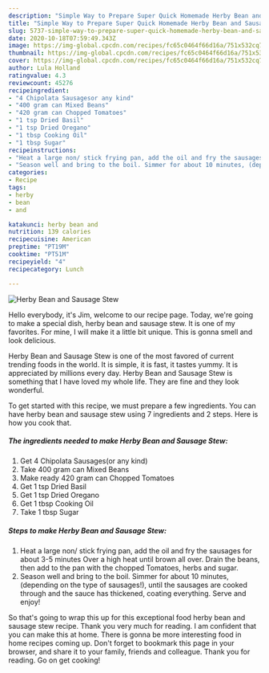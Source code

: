 ```yaml
---
description: "Simple Way to Prepare Super Quick Homemade Herby Bean and Sausage Stew"
title: "Simple Way to Prepare Super Quick Homemade Herby Bean and Sausage Stew"
slug: 5737-simple-way-to-prepare-super-quick-homemade-herby-bean-and-sausage-stew
date: 2020-10-18T07:59:49.343Z
image: https://img-global.cpcdn.com/recipes/fc65c0464f66d16a/751x532cq70/herby-bean-and-sausage-stew-recipe-main-photo.jpg
thumbnail: https://img-global.cpcdn.com/recipes/fc65c0464f66d16a/751x532cq70/herby-bean-and-sausage-stew-recipe-main-photo.jpg
cover: https://img-global.cpcdn.com/recipes/fc65c0464f66d16a/751x532cq70/herby-bean-and-sausage-stew-recipe-main-photo.jpg
author: Lula Holland
ratingvalue: 4.3
reviewcount: 45276
recipeingredient:
- "4 Chipolata Sausagesor any kind"
- "400 gram can Mixed Beans"
- "420 gram can Chopped Tomatoes"
- "1 tsp Dried Basil"
- "1 tsp Dried Oregano"
- "1 tbsp Cooking Oil"
- "1 tbsp Sugar"
recipeinstructions:
- "Heat a large non/ stick frying pan, add the oil and fry the sausages for about 3-5 minutes Over a high heat until brown all over. Drain the beans, then add to the pan with the chopped Tomatoes, herbs and sugar."
- "Season well and bring to the boil. Simmer for about 10 minutes, (depending on the type of sausages!), until the sausages are cooked through and the sauce has thickened, coating everything. Serve and enjoy!"
categories:
- Recipe
tags:
- herby
- bean
- and

katakunci: herby bean and 
nutrition: 139 calories
recipecuisine: American
preptime: "PT19M"
cooktime: "PT51M"
recipeyield: "4"
recipecategory: Lunch

---
```



![Herby Bean and Sausage Stew](https://img-global.cpcdn.com/recipes/fc65c0464f66d16a/751x532cq70/herby-bean-and-sausage-stew-recipe-main-photo.jpg)

Hello everybody, it's Jim, welcome to our recipe page. Today, we're going to make a special dish, herby bean and sausage stew. It is one of my favorites. For mine, I will make it a little bit unique. This is gonna smell and look delicious.



Herby Bean and Sausage Stew is one of the most favored of current trending foods in the world. It is simple, it is fast, it tastes yummy. It is appreciated by millions every day. Herby Bean and Sausage Stew is something that I have loved my whole life. They are fine and they look wonderful.


To get started with this recipe, we must prepare a few ingredients. You can have herby bean and sausage stew using 7 ingredients and 2 steps. Here is how you cook that.

<!--inarticleads1-->

##### The ingredients needed to make Herby Bean and Sausage Stew:

1. Get 4 Chipolata Sausages(or any kind)
1. Take 400 gram can Mixed Beans
1. Make ready 420 gram can Chopped Tomatoes
1. Get 1 tsp Dried Basil
1. Get 1 tsp Dried Oregano
1. Get 1 tbsp Cooking Oil
1. Take 1 tbsp Sugar




<!--inarticleads2-->

##### Steps to make Herby Bean and Sausage Stew:

1. Heat a large non/ stick frying pan, add the oil and fry the sausages for about 3-5 minutes Over a high heat until brown all over. Drain the beans, then add to the pan with the chopped Tomatoes, herbs and sugar.
1. Season well and bring to the boil. Simmer for about 10 minutes, (depending on the type of sausages!), until the sausages are cooked through and the sauce has thickened, coating everything. Serve and enjoy!




So that's going to wrap this up for this exceptional food herby bean and sausage stew recipe. Thank you very much for reading. I am confident that you can make this at home. There is gonna be more interesting food in home recipes coming up. Don't forget to bookmark this page in your browser, and share it to your family, friends and colleague. Thank you for reading. Go on get cooking!
